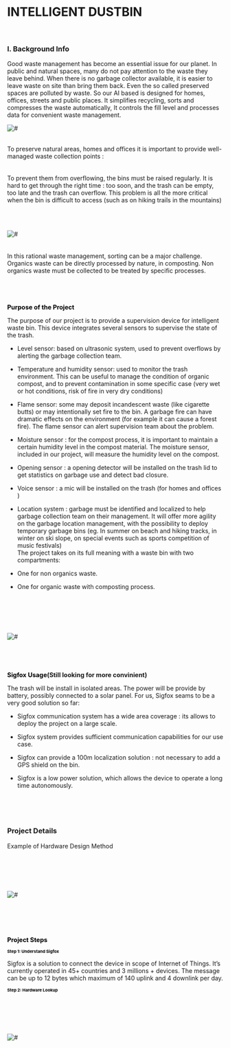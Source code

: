 <!-- project/intro.md -->
# INTELLIGENT DUSTBIN
<br>

### I. Background Info

Good waste management has become an essential issue for our planet. In public and natural spaces, many do not pay attention to the waste they leave behind. When there is no garbage collector available, it is easier to leave waste on site than bring them back. Even the so called preserved spaces are polluted by waste. So our AI based is designed for homes, offices, streets and public places. It simplifies recycling, sorts and compresses the waste automatically, It controls the fill level and processes data for convenient waste management.
<br><div class="loader"><img src="images/garbage1.jpg" alt="#" /></div>

<br>To preserve natural areas, homes and offices it is important to provide well-managed waste collection points :
<br><br>
<br>To prevent them from overflowing, the bins must be raised regularly. It is hard to get through the right time : too soon, and the trash can be empty, too late and the trash can overflow. This problem is all the more critical when the bin is difficult to access (such as on hiking trails in the mountains)

<br><br><div class="loader"><img src="images/garbage2.jpg" alt="#" /></div>
<br><br>
In this rational waste management, sorting can be a major challenge. Organics waste can be directly processed by nature, in composting. Non organics waste must be collected to be treated by specific processes.

<br><br>

<h1 style="font-size:1.5vw"><span style="color:black">Purpose of the Project</span></h1>

The purpose of our project is to provide a supervision device for intelligent waste bin. This device integrates several sensors to supervise the state of the trash.

- Level sensor: based on ultrasonic system, used to prevent overflows by alerting the garbage collection team.

- Temperature and humidity sensor: used to monitor the trash environment. This can be useful to manage the condition of organic compost, and to prevent contamination in some specific case (very wet or hot conditions, risk of fire in very dry conditions)

- Flame sensor: some may deposit incandescent waste (like cigarette butts) or may intentionally set fire to the bin. A garbage fire can have dramatic effects on the environment (for example it can cause a forest fire). The flame sensor can alert supervision team about the problem.

- Moisture sensor : for the compost process, it is important to maintain a certain humidity level in the compost material. The moisture sensor, included in our project, will measure the humidity level on the compost.

- Opening sensor : a opening detector will be installed on the trash lid to get statistics on garbage use and detect bad closure.

- Voice sensor : a mic will be installed on the trash (for homes and offices )

- Location system : garbage must be identified and localized to help garbage collection team on their management. It will offer more agility on the garbage location management, with the possibility to deploy temporary garbage bins (eg. In summer on beach and hiking tracks, in winter on ski slope, on special events such as sports competition of music festivals)
<br>The project takes on its full meaning with a waste bin with two compartments:

- One for non organics waste.
- One for organic waste with composting process.
<br>
<br><br><br><br><div class="loader"><img src="images/garbage3.avif" alt="#" /></div>

<br>
<br><br>

<h1 style="font-size:1.5vw"><span style="color:black">Sigfox Usage</span>(Still looking for more convinient)</h1>

The trash will be install in isolated areas. The power will be provide by battery, possibly connected to a solar panel. For us, Sigfox seams to be a very good solution so far:

- Sigfox communication system has a wide area coverage : its allows to deploy the project on a large scale.

- Sigfox system provides sufficient communication capabilities for our use case.

- Sigfox can provide a 100m localization solution : not necessary to add a GPS shield on the bin.

- Sigfox is a low power solution, which allows the device to operate a long time autonomously.

<br><br>
<br>

### Project Details

Example of Hardware Design Method

<br><br><br><br><div class="loader"><img src="images/diagram.avif" alt="#" /></div>
<br><br>
<br><br>

<h1 style="font-size:1.5vw"><span style="color:black">Project Steps</span></h1>

<h1 style="font-size:1vw"><span style="color:black">Step 1: Understand Sigfox</span></h1>

Sigfox is a solution to connect the device in scope of Internet of Things. It’s currently operated in 45+ countries and 3 millions + devices. The message can be up to 12 bytes which maximum of 140 uplink and 4 downlink per day.

<h1 style="font-size:1vw"><span style="color:black">Step 2: Hardware Lookup</span></h1>

<br><br><br><br><div class="loader"><img src="images/harwares.avif" alt="#" /></div>

